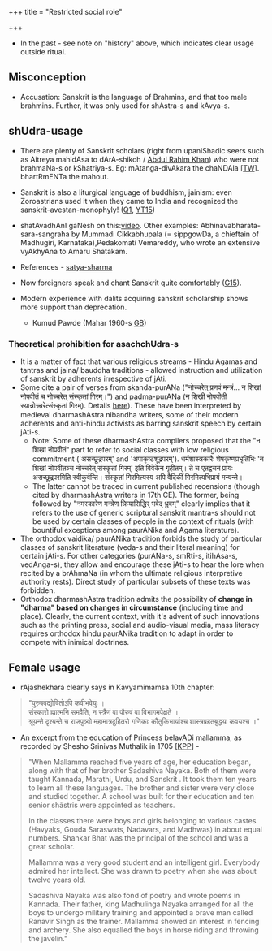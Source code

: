 +++
title = "Restricted social role"

+++
- In the past - see note on "history" above, which indicates clear usage outside ritual.

## Misconception
- Accusation: Sanskrit is the language of Brahmins, and that too male brahmins. Further, it was only used for shAstra-s and kAvya-s.

## shUdra-usage
- There are plenty of Sanskrit scholars (right from upaniShadic seers such as Aitreya mahidAsa to dArA-shikoh / [Abdul Rahim Khan](http://en.wikipedia.org/wiki/Abdul_Rahim_Khan-I-Khana)) who were not brahmaNa-s or kShatriya-s. Eg: mAtanga-divAkara the chaNDAla \[[TW](https://twitter.com/blog_supplement/status/632370949975883776)\]. bhartRmENTa the mahout.
- Sanskrit is also a liturgical language of buddhism, jainism: even Zoroastrians used it when they came to India and recognized the sanskrit-avestan-monophyly! ([Q1](http://www.quora.com/Why-did-Buddhism-and-Jainism-adopted-Prakrit-instead-of-Sanskrit/answer/Vishvas-Vasuki), [YT15](https://www.youtube.com/watch?v=1NRLdoV_Vw8&index=69&list=WL))
- shatAvadhAnI gaNesh on this:[video](https://www.youtube.com/watch?v=ff6mVQ_yn2s). Other examples: Abhinavabharata-sara-sangraha by Mummadi Cikkabhupala (= sippgowDa, a chieftain of Madhugiri, Karnataka),Pedakomati Vemareddy, who wrote an extensive vyAkhyAna to Amaru Shatakam.
- References - [satya-sharma](/notes/sapiens/branches/Aryan/satem/indo-iranian/indo-aryan/jAti-varNa-practice/v4/articles/satya-sharmA/sanskritsts/)
- Now foreigners speak and chant Sanskrit quite comfortably ([G15](https://www.youtube.com/watch?v=DQg5k1RHitU)).

- Modern experience with dalits acquiring sanskrit scholarship shows more support than deprecation.
  - Kumud Pawde (Mahar 1960-s [GB](https://books.google.com/books?id=NN48WUBx_54C&lpg=PP1&pg=PA85#v=onepage&q&f=false))


### Theoretical prohibition for asachchUdra-s
- It is a matter of fact that various religious streams - Hindu Agamas and tantras and jaina/ bauddha traditions - allowed instruction and utilization of sanskrit by adherents irrespective of jAti.
- Some cite a pair of verses from skanda-purANa ("नोच्चरेत् प्रणवं मन्त्रं... न शिखां नोपवीतं च नोच्चरेत् संस्कृतां गिरम्।") and padma-purANa (न‌ शिखी नोपवीती स्यान्नोच्चरेत्संस्कृतां गिरम्). Details [here](https://groups.google.com/g/bvparishat/c/7aihuwshbl4/m/moEQCAqcAgAJ)). These have been interpreted by medieval dharmashAstra nibandha writers, some of their modern adherents and anti-hindu activists as barring sanskrit speech by certain jAti-s. 
  - Note: Some of these dharmashAstra compilers proposed that the "न शिखां नोपवीतं" part to refer to social classes with low religious commitment ('असच्छूद्रपरम्' and 'अपाकृष्टशूद्रपरम्').  धर्मशास्त्रकारैः शेषकृष्णप्रभृतिभिः 'न शिखां नोपवीतञ्च नोच्चरेत् संस्कृतां गिरम्' इति विवेकेन गृहीतम्। ते च एतद्वचनं प्रायः असच्छूद्रपरमिति स्वीकुर्वन्ति। संस्कृतां गिरमित्यस्य अपि वैदिकीं गिरमित्यभिप्रायं मन्यन्ते।
  - The latter cannot be traced in current published recensions (though cited by dharmashAstra writers in 17th CE). The former, being followed by "नमस्कारेण मन्त्रेण क्रियासिद्धिर् भवेद् ध्रुवम्" clearly implies that it refers to the use of generic scriptural sanskrit mantra-s should not be used by certain classes of people in the context of rituals (with bountiful exceptions among paurANika and Agama literature).
- The orthodox vaidika/ paurANika tradition forbids the study of particular classes of sanskrit literature (veda-s and their literal meaning) for certain jAti-s. For other categories (purANa-s, smRti-s, itihAsa-s, vedAnga-s), they allow and encourage these jAti-s to hear the lore when recited by a brAhmaNa (in whom the ultimate religious interpretive authority rests). Direct study of particular subsets of these texts was forbidden.
- Orthodox dharmashAstra tradition admits the possibility of **change in "dharma" based on changes in circumstance** (including time and place). Clearly, the current context, with it's advent of such innovations such as the printing press, social and audio-visual media, mass literacy requires orthodox hindu paurANika tradition to adapt in order to compete with inimical doctrines.

## Female usage
- rAjashekhara clearly says in Kavyamimamsa 10th chapter:

> "पुरुषवद्योषितोऽपि कवीभवेयुः ।  
> संस्कारो ह्यात्मनि समवैति, न स्त्रैणं वा पौरुषं वा विभागमपेक्षते ।  
> श्रूयन्ते दृश्यन्ते च राजपुत्र्यो महामात्रदुहितरो गणिकाः कौतुकिभार्याश्च शास्त्रप्रहतबुद्धयः कवयश्च ।"

- An excerpt from the education of Princess belavADi mallamma, as recorded by Shesho Srinivas Muthalik in 1705 \[[KPP](http://www.kamat.com/database/books/kareducation/appendix_a.htm#_ftnref1)\] \- 
  
> "When Mallamma reached five years of age, her education began, along with that of her brother Sadashiva Nayaka. Both of them were taught Kannada, Marathi, Urdu, and Sanskrit . It took them ten years to learn all these languages. The brother and sister were very close and studied together. A school was built for their education and ten senior shāstris were appointed as teachers. 
> 
> In the classes there were boys and girls belonging to various castes (Havyaks, Gouda Saraswats, Nadavars, and Madhwas) in about equal numbers. Shankar Bhat was the principal of the school and was a great scholar. 
> 
> Mallamma was a very good student and an intelligent girl. Everybody admired her intellect. She was drawn to poetry when she was about twelve years old. 
> 
> Sadashiva Nayaka was also fond of poetry and wrote poems in Kannada. Their father, king Madhulinga Nayaka arranged for all the boys to undergo military training and appointed a brave man called Ranavir Singh as the trainer. Mallamma showed an interest in fencing and archery. She also equalled the boys in horse riding and throwing the javelin."

